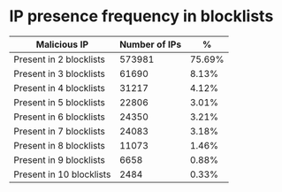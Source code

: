 # IP presence frequency in blocklists
| Malicious IP | Number of IPs | % |
|----|----|----|
| Present in 2 blocklists | 573981 | 75.69% |
| Present in 3 blocklists | 61690 | 8.13% |
| Present in 4 blocklists | 31217 | 4.12% |
| Present in 5 blocklists | 22806 | 3.01% |
| Present in 6 blocklists | 24350 | 3.21% |
| Present in 7 blocklists | 24083 | 3.18% |
| Present in 8 blocklists | 11073 | 1.46% |
| Present in 9 blocklists | 6658 | 0.88% |
| Present in 10 blocklists | 2484 | 0.33% |
